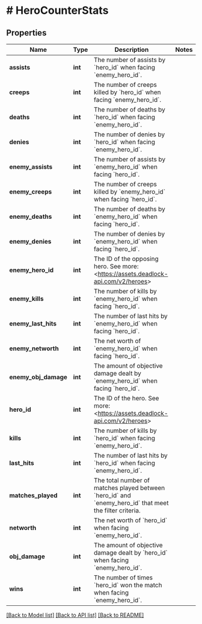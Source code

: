 # # HeroCounterStats

## Properties

Name | Type | Description | Notes
------------ | ------------- | ------------- | -------------
**assists** | **int** | The number of assists by &#x60;hero_id&#x60; when facing &#x60;enemy_hero_id&#x60;. |
**creeps** | **int** | The number of creeps killed by &#x60;hero_id&#x60; when facing &#x60;enemy_hero_id&#x60;. |
**deaths** | **int** | The number of deaths by &#x60;hero_id&#x60; when facing &#x60;enemy_hero_id&#x60;. |
**denies** | **int** | The number of denies by &#x60;hero_id&#x60; when facing &#x60;enemy_hero_id&#x60;. |
**enemy_assists** | **int** | The number of assists by &#x60;enemy_hero_id&#x60; when facing &#x60;hero_id&#x60;. |
**enemy_creeps** | **int** | The number of creeps killed by &#x60;enemy_hero_id&#x60; when facing &#x60;hero_id&#x60;. |
**enemy_deaths** | **int** | The number of deaths by &#x60;enemy_hero_id&#x60; when facing &#x60;hero_id&#x60;. |
**enemy_denies** | **int** | The number of denies by &#x60;enemy_hero_id&#x60; when facing &#x60;hero_id&#x60;. |
**enemy_hero_id** | **int** | The ID of the opposing hero. See more: &lt;https://assets.deadlock-api.com/v2/heroes&gt; |
**enemy_kills** | **int** | The number of kills by &#x60;enemy_hero_id&#x60; when facing &#x60;hero_id&#x60;. |
**enemy_last_hits** | **int** | The number of last hits by &#x60;enemy_hero_id&#x60; when facing &#x60;hero_id&#x60;. |
**enemy_networth** | **int** | The net worth of &#x60;enemy_hero_id&#x60; when facing &#x60;hero_id&#x60;. |
**enemy_obj_damage** | **int** | The amount of objective damage dealt by &#x60;enemy_hero_id&#x60; when facing &#x60;hero_id&#x60;. |
**hero_id** | **int** | The ID of the hero. See more: &lt;https://assets.deadlock-api.com/v2/heroes&gt; |
**kills** | **int** | The number of kills by &#x60;hero_id&#x60; when facing &#x60;enemy_hero_id&#x60;. |
**last_hits** | **int** | The number of last hits by &#x60;hero_id&#x60; when facing &#x60;enemy_hero_id&#x60;. |
**matches_played** | **int** | The total number of matches played between &#x60;hero_id&#x60; and &#x60;enemy_hero_id&#x60; that meet the filter criteria. |
**networth** | **int** | The net worth of &#x60;hero_id&#x60; when facing &#x60;enemy_hero_id&#x60;. |
**obj_damage** | **int** | The amount of objective damage dealt by &#x60;hero_id&#x60; when facing &#x60;enemy_hero_id&#x60;. |
**wins** | **int** | The number of times &#x60;hero_id&#x60; won the match when facing &#x60;enemy_hero_id&#x60;. |

[[Back to Model list]](../../README.md#models) [[Back to API list]](../../README.md#endpoints) [[Back to README]](../../README.md)
